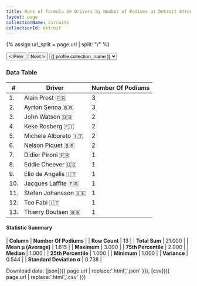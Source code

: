 ```yaml
---
title: Rank of Formula 1® Drivers by Number of Podiums at Detroit Street Circuit
layout: page
collectionName: circuits
collectionId: detroit
---
```


{% assign url_split = page.url | split: "/" %}
<div id="collection-navigation">
<button onclick="selector.options[selector.selectedIndex-1].value && (window.location = selector.options[selector.selectedIndex-1].value);">&lt; Prev</button>
<button onclick="selector.options[selector.selectedIndex+1].value && (window.location = selector.options[selector.selectedIndex+1].value);">Next &gt;</button>
<select id="selector" onchange="this.options[this.selectedIndex].value && (window.location = this.options[this.selectedIndex].value);">
  {% for collectionId in site.data[page.collectionName].refs %}
    {% if collectionId == page.collectionId %}
      {% assign selected = "selected" %}
    {% else %}
      {% assign selected = "" %}
    {% endif %}
    {% assign profile = site.data[page.collectionName][collectionId].profile %}
    <option value="/f1/{{ page.collectionName }}/{{ collectionId }}/{{ url_split[4] }}" {{ selected }}>{{ profile.collection_name }}</option>
  {% endfor %}
</select>
</div>

<canvas id="chart" width="400" height="180"></canvas>
<script>
var data = {
    "datasets": [
        {
            "backgroundColor": [
                "#9C8E8D",
                "#9C8E8D",
                "#9C8E8D",
                "#9C8E8D",
                "#9C8E8D",
                "#9C8E8D",
                "#9C8E8D",
                "#9C8E8D",
                "#9C8E8D",
                "#9C8E8D",
                "#9C8E8D",
                "#9C8E8D",
                "#9C8E8D"
            ],
            "borderColor": [
                "#1D181E",
                "#1D181E",
                "#1D181E",
                "#1D181E",
                "#1D181E",
                "#1D181E",
                "#1D181E",
                "#1D181E",
                "#1D181E",
                "#1D181E",
                "#1D181E",
                "#1D181E",
                "#1D181E"
            ],
            "borderWidth": 1,
            "data": [
                3.0,
                3.0,
                2.0,
                2.0,
                2.0,
                2.0,
                1.0,
                1.0,
                1.0,
                1.0,
                1.0,
                1.0,
                1.0
            ],
            "label": "Number Of Podiums"
        }
    ],
    "labels": [
        "Alain Prost",
        "Ayrton Senna",
        "John Watson",
        "Keke Rosberg",
        "Michele Alboreto",
        "Nelson Piquet",
        "Didier Pironi",
        "Eddie Cheever",
        "Elio de Angelis",
        "Jacques Laffite",
        "Stefan Johansson",
        "Teo Fabi",
        "Thierry Boutsen"
    ]
};
var options = {
  legend: {
    display: false
  },
  scales: {
    xAxes: [{
      ticks: {
        beginAtZero: true,
        maxRotation: 180,
        display: window.innerWidth > 800
      }
    }],
    yAxes: [{
      ticks: {
        beginAtZero: true
      }
    }]
  },
  onResize: function(chart, size) {
    chart.options.scales.xAxes[0].ticks.display = size.width > 800;
  }
};
var chart = new Chart("chart", {
    data: data,
    type: 'bar',
    options: options
});
</script>



### Data Table

| # | Driver | Number Of Podiums |
|--|--|--|
| 1. | Alain Prost 🇫🇷 | 3 |
| 2. | Ayrton Senna 🇧🇷 | 3 |
| 3. | John Watson 🇬🇧 | 2 |
| 4. | Keke Rosberg 🇫🇮 | 2 |
| 5. | Michele Alboreto 🇮🇹 | 2 |
| 6. | Nelson Piquet 🇧🇷 | 2 |
| 7. | Didier Pironi 🇫🇷 | 1 |
| 8. | Eddie Cheever 🇺🇸 | 1 |
| 9. | Elio de Angelis 🇮🇹 | 1 |
| 10. | Jacques Laffite 🇫🇷 | 1 |
| 11. | Stefan Johansson 🇸🇪 | 1 |
| 12. | Teo Fabi 🇮🇹 | 1 |
| 13. | Thierry Boutsen 🇧🇪 | 1 |

#### Statistic Summary

| **Column** | **Number Of Podiums** |
| **Row Count** | 13 |
| **Total Sum** | 21.000 |
| **Mean μ (Average)** | 1.615 |
| **Maximum** | 3.000 |
| **75th Percentile** | 2.000 |
| **Median** | 1.000 |
| **25th Percentile** | 1.000 |
| **Minimum** | 1.000 |
| **Variance** | 0.544 |
| **Standard Deviation σ** | 0.738 |

Download data: [json]({{ page.url | replace:'.html','.json' }}), [csv]({{ page.url | replace:'.html','.csv' }})
